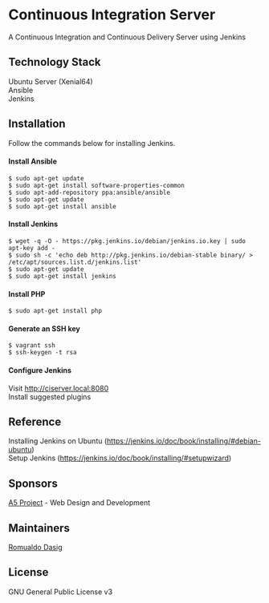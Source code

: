 # Continuous Integration Server
A Continuous Integration and Continuous Delivery Server using Jenkins

## Technology Stack
Ubuntu Server (Xenial64) \
Ansible \
Jenkins

## Installation
Follow the commands below for installing Jenkins.

#### Install Ansible
```
$ sudo apt-get update
$ sudo apt-get install software-properties-common
$ sudo apt-add-repository ppa:ansible/ansible
$ sudo apt-get update
$ sudo apt-get install ansible
```

#### Install Jenkins
```
$ wget -q -O - https://pkg.jenkins.io/debian/jenkins.io.key | sudo apt-key add -
$ sudo sh -c 'echo deb http://pkg.jenkins.io/debian-stable binary/ > /etc/apt/sources.list.d/jenkins.list'
$ sudo apt-get update
$ sudo apt-get install jenkins
```

#### Install PHP
```
$ sudo apt-get install php
```

#### Generate an SSH key
```
$ vagrant ssh
$ ssh-keygen -t rsa
```

#### Configure Jenkins
Visit http://ciserver.local:8080 \
Install suggested plugins

## Reference
Installing Jenkins on Ubuntu (https://jenkins.io/doc/book/installing/#debian-ubuntu) \
Setup Jenkins (https://jenkins.io/doc/book/installing/#setupwizard)

## Sponsors
[A5 Project](https://www.a5project.com) - Web Design and Development

## Maintainers
[Romualdo Dasig](https://github.com/dasigr)

## License
GNU General Public License v3